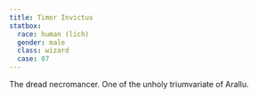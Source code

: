 ```yaml
---
title: Timor Invictus
statbox:
  race: human (lich)
  gender: male
  class: wizard
  case: 07
---
```


The dread necromancer. One of the unholy triumvariate of Arallu.
